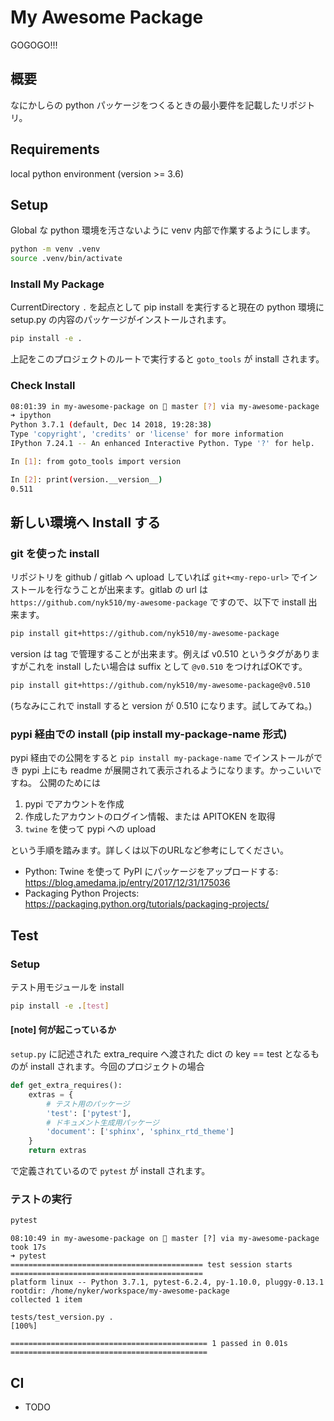 # My Awesome Package

GOGOGO!!!

## 概要

なにかしらの python パッケージをつくるときの最小要件を記載したリポジトリ。

## Requirements

local python environment (version >= 3.6)

## Setup

Global な python 環境を汚さないように venv 内部で作業するようにします。

```bash
python -m venv .venv
source .venv/bin/activate
```

### Install My Package

CurrentDirectory `.` を起点として pip install を実行すると現在の python 環境に setup.py の内容のパッケージがインストールされます。

```bash
pip install -e .
```

上記をこのプロジェクトのルートで実行すると `goto_tools` が install されます。

### Check Install

```bash
08:01:39 in my-awesome-package on  master [?] via my-awesome-package 
➜ ipython 
Python 3.7.1 (default, Dec 14 2018, 19:28:38) 
Type 'copyright', 'credits' or 'license' for more information
IPython 7.24.1 -- An enhanced Interactive Python. Type '?' for help.

In [1]: from goto_tools import version

In [2]: print(version.__version__)
0.511
```

## 新しい環境へ Install する

### git を使った install

リポジトリを github / gitlab へ upload していれば `git+<my-repo-url>` でインストールを行なうことが出来ます。gitlab の url は `https://github.com/nyk510/my-awesome-package` ですので、以下で install 出来ます。

```bash
pip install git+https://github.com/nyk510/my-awesome-package
```

version は tag で管理することが出来ます。例えば v0.510 というタグがありますがこれを install したい場合は suffix として `@v0.510` をつければOKです。

```bash
pip install git+https://github.com/nyk510/my-awesome-package@v0.510
```

(ちなみにこれで install すると version が 0.510 になります。試してみてね。)

### pypi 経由での install (pip install my-package-name 形式)

pypi 経由での公開をすると `pip install my-package-name` でインストールができ pypi 上にも readme が展開されて表示されるようになります。かっこいいですね。
公開のためには

1. pypi でアカウントを作成
2. 作成したアカウントのログイン情報、または APITOKEN を取得
3. `twine` を使って pypi への upload

という手順を踏みます。詳しくは以下のURLなど参考にしてください。

* Python: Twine を使って PyPI にパッケージをアップロードする: https://blog.amedama.jp/entry/2017/12/31/175036
* Packaging Python Projects: https://packaging.python.org/tutorials/packaging-projects/

## Test

### Setup

テスト用モジュールを install

```bash
pip install -e .[test]
```

#### [note] 何が起こっているか

`setup.py` に記述された extra_require へ渡された dict の key == test となるものが install されます。今回のプロジェクトの場合

```python
def get_extra_requires():
    extras = {
        # テスト用のパッケージ
        'test': ['pytest'],
        # ドキュメント生成用パッケージ
        'document': ['sphinx', 'sphinx_rtd_theme']
    }
    return extras
```

で定義されているので `pytest` が install されます。

### テストの実行

```bash
pytest
```

```
08:10:49 in my-awesome-package on  master [?] via my-awesome-package took 17s 
➜ pytest                  
=========================================== test session starts ===========================================
platform linux -- Python 3.7.1, pytest-6.2.4, py-1.10.0, pluggy-0.13.1
rootdir: /home/nyker/workspace/my-awesome-package
collected 1 item                                                                                          

tests/test_version.py .                                                                             [100%]

============================================ 1 passed in 0.01s ============================================
```

## CI

* TODO

